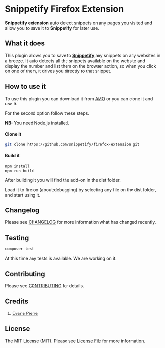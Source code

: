 # Snippetify Firefox Extension 

**Snippetify extension** auto detect snippets on any pages you visited and allow you to save it to **Snippetify** for later use.

## What it does

This plugin allows you to save to [**Snippetify**](https://snippetify.com) any snippets on any websites in a breeze. It auto detects all the snippets available on the website and display the number and list them on the browser action, so when you click on one of them, it drives you directly to that snippet.

## How to use it

To use this plugin you can download it from [AMO](https://addons.mozilla.org/en-US/firefox/) or you can clone it and use it. 

For the second option follow these steps.

**NB:** You need Node.js installed.

#### Clone it

```bash
git clone https://github.com/snippetify/firefox-extension.git
```

#### Build it

```bash
npm install
npm run build
```

After building it you will find the add-on in the dist folder.

Load it to firefox (about:debugging) by selecting any file on the dist folder, and start using it.

## Changelog

Please see [CHANGELOG](https://github.com/snippetify/firefox-extension/blob/master/CHANGELOG.md) for more information what has changed recently.

## Testing

```bash
composer test
```

At this time any tests is available. We are working on it.

## Contributing

Please see [CONTRIBUTING](https://github.com/snippetify/firefox-extension/blob/master/CONTRIBUTING.md) for details.

## Credits

1. [Evens Pierre](https://github.com/pierrevensy)

## License

The MIT License (MIT). Please see [License File](https://github.com/snippetify/firefox-extension/blob/master/LICENSE.md) for more information.

